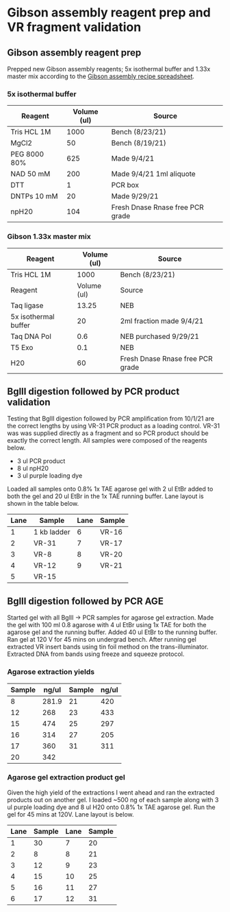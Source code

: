 # Gibson assembly reagent prep and VR fragment validation

## Gibson assembly reagent prep

Prepped new Gibson assembly reagents; 5x isothermal buffer
and 1.33x master mix according to the [Gibson assembly recipe spreadsheet](https://docs.google.com/spreadsheets/d/1Dd30Xx1bssh19DX4bBkxRS1dTOeNpFEqQdiE2VyVzRM/edit?usp=sharing).

### 5x isothermal buffer

| Reagent      | Volume (ul) | Source                           |
|--------------|-------------|----------------------------------|
| Tris HCL 1M  | 1000        | Bench (8/23/21)                  |
| MgCl2        | 50          | Bench (8/19/21)                  |
| PEG 8000 80% | 625         | Made 9/4/21                      |
| NAD 50 mM    | 200         | Made 9/4/21 1ml aliquote         |
| DTT          | 1           | PCR box                          |
| DNTPs 10 mM  | 20          | Made 9/29/21                     |
| npH20        | 104         | Fresh Dnase Rnase free PCR grade |

### Gibson 1.33x master mix

| Reagent              | Volume (ul) | Source                           |
|----------------------|-------------|----------------------------------|
| Tris HCL 1M          | 1000        | Bench (8/23/21)                  |
| Reagent              | Volume (ul) | Source                           |
| Taq ligase           | 13.25       | NEB                              |
| 5x isothermal buffer | 20          | 2ml fraction made 9/4/21         |
| Taq DNA Pol          | 0.6         | NEB purchased 9/29/21            |
| T5 Exo               | 0.1         | NEB                              |
| H20                  | 60          | Fresh Dnase Rnase free PCR grade |

## BglII digestion followed by PCR product validation

Testing that BglII digestion followed by PCR amplification from 10/1/21 are the
correct lengths by using VR-31 PCR product as a loading control. VR-31 was
was supplied directly as a fragment and so PCR product should be exactly the
correct length. All samples were composed of the reagents below.

- 3 ul PCR product
- 8 ul npH20
- 3 ul purple loading dye

Loaded all samples onto 0.8% 1x TAE agarose gel with 2 ul EtBr added to both the
gel and 20 ul EtBr in the 1x TAE running buffer. Lane layout is shown in the table below.

| Lane | Sample      | Lane | Sample |
|------|-------------|------|--------|
| 1    | 1 kb ladder | 6    | VR-16  |
| 2    | VR-31       | 7    | VR-17  |
| 3    | VR-8        | 8    | VR-20  |
| 4    | VR-12       | 9    | VR-21  |
| 5    | VR-15       |      |        |

## BglII digestion followed by PCR AGE

Started gel with all BglII -> PCR samples for agarose gel extraction. Made the gel
with 100 ml 0.8 agarose with 4 ul EtBr using 1x TAE for both the agarose gel and
the running buffer. Added 40 ul EtBr to the running buffer. Ran gel at 120 V for
45 mins on undergrad bench. After running gel extracted VR insert
bands using tin foil method on the trans-illuminator. Extracted DNA from bands using freeze and squeeze protocol.

### Agarose extraction yields

| Sample | ng/ul | Sample | ng/ul |
|--------|-------|--------|-------|
| 8      | 281.9 | 21     | 420   |
| 12     | 268   | 23     | 433   |
| 15     | 474   | 25     | 297   |
| 16     | 314   | 27     | 205   |
| 17     | 360   | 31     | 311   |
| 20     | 342   |        |       |

### Agarose gel extraction product gel

Given the high yield of the extractions I went ahead and
ran the extracted products out on another gel. I loaded ~500 ng
of each sample along with 3 ul purple loading dye and 8 ul H20 onto 0.8% 1x TAE agarose gel. Run the gel for 45 mins at 120V.
Lane layout is below.

| Lane | Sample | Lane | Sample |
|------|--------|------|--------|
| 1    | 30     | 7    | 20     |
| 2    | 8      | 8    | 21     |
| 3    | 12     | 9    | 23     |
| 4    | 15     | 10   | 25     |
| 5    | 16     | 11   | 27     |
| 6    | 17     | 12   | 31     |

